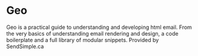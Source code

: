 # Geo
Geo is a practical guide to understanding and developing html email. From the very basics of understanding email rendering and design, a code boilerplate and a full library of modular snippets. Provided by SendSimple.ca
